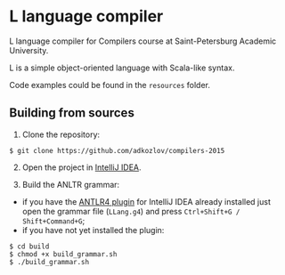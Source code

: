 # L language compiler
L language compiler for Compilers course at Saint-Petersburg Academic University.

L is a simple object-oriented language with Scala-like syntax.

Code examples could be found in the `resources` folder.
## Building from sources
1. Clone the repository:
```
$ git clone https://github.com/adkozlov/compilers-2015
```

2. Open the project in [IntelliJ IDEA](https://www.jetbrains.com/idea/).

2. Build the ANLTR grammar:
  * if you have the [ANTLR4 plugin](https://plugins.jetbrains.com/plugin/7358?pr=) for IntelliJ IDEA already installed just open the grammar file (`LLang.g4`) and press `Ctrl+Shift+G / Shift+Command+G`;
  * if you have not yet installed the plugin:
```
$ cd build
$ chmod +x build_grammar.sh
$ ./build_grammar.sh
```